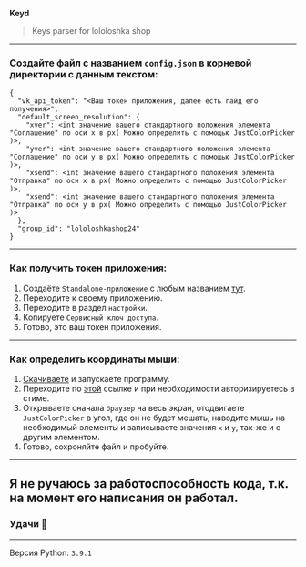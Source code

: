**Keyd**

> Keys parser for lololoshka shop

---

### Создайте файл с названием `config.json` в корневой директории с данным текстом:
```
{
  "vk_api_token": "<Ваш токен приложения, далее есть гайд его получения>",
  "default_screen_resolution": {
    "xver": <int значение вашего стандартного положения элемента "Соглашение" по оси x в px( Можно определить с помощью JustColorPicker )>,
    "yver": <int значение вашего стандартного положения элемента "Соглашение" по оси y в px( Можно определить с помощью JustColorPicker )>,
    "xsend": <int значение вашего стандартного положения элемента "Отправка" по оси x в px( Можно определить с помощью JustColorPicker )>,
    "xsend": <int значение вашего стандартного положения элемента "Отправка" по оси y в px( Можно определить с помощью JustColorPicker )>
  },
  "group_id": "lololoshkashop24"
}
```

---

### Как получить токен приложения:

1. Создаёте `Standalone-приложение` с любым названием [тут](https://vk.com/editapp?act=create).
2. Переходите к своему приложению.
3. Переходите в раздел `настройки`.
4. Копируете `Сервисный ключ доступа`.
5. Готово, это ваш токен приложения.

---

### Как определить координаты мыши:

1. [Скачиваете](https://annystudio.com/software/colorpicker/#download) и запускаете программу.
2. Переходите по [этой](https://store.steampowered.com/account/registerkey) ссылке и при необходимости авторизируетесь в стиме.
3. Открываете сначала `браузер` на весь экран, отодвигаете `JustColorPicker` в угол, где он не будет мешать, наводите мышь на необходимый элементы и записываете значения `x` и `y`, так-же и с другим элементом.
4. Готово, сохроняйте файл и пробуйте.

---

## Я не ручаюсь за работоспособность кода, т.к. на момент его написания он работал.
### Удачи 🎉

---

Версия Python: `3.9.1`
